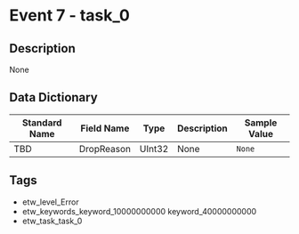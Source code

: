 # Event 7 - task_0

## Description
None

## Data Dictionary
|Standard Name|Field Name|Type|Description|Sample Value|
|---|---|---|---|---|
|TBD|DropReason|UInt32|None|`None`|

## Tags
* etw_level_Error
* etw_keywords_keyword_10000000000 keyword_40000000000
* etw_task_task_0